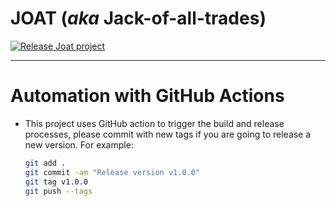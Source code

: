 # JOAT (_aka_ Jack-of-all-trades)

[![Release Joat project](https://github.com/cuongpiger/joat/actions/workflows/release_build.yml/badge.svg)](https://github.com/cuongpiger/joat/actions/workflows/release_build.yml)

<hr>

# Automation with GitHub Actions
- This project uses GitHub action to trigger the build and release processes, please commit with new tags if you are going to release a new version. For example:
  ```bash
  git add .
  git commit -am "Release version v1.0.0"
  git tag v1.0.0
  git push --tags
  ```